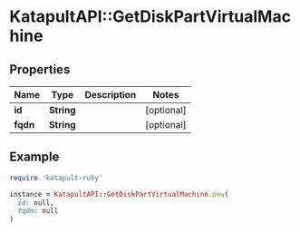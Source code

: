 # KatapultAPI::GetDiskPartVirtualMachine

## Properties

| Name | Type | Description | Notes |
| ---- | ---- | ----------- | ----- |
| **id** | **String** |  | [optional] |
| **fqdn** | **String** |  | [optional] |

## Example

```ruby
require 'katapult-ruby'

instance = KatapultAPI::GetDiskPartVirtualMachine.new(
  id: null,
  fqdn: null
)
```

